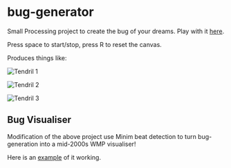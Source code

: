 # bug-generator
Small Processing project to create the bug of your dreams. Play with it [here](http://www.deadcells.org/bug-generator/).

Press space to start/stop, press R to reset the canvas.

Produces things like:

![Tendril 1](https://i.imgur.com/aNgUtBK.png)

![Tendril 2](https://i.imgur.com/6Ifj9fQ.png)

![Tendril 3](https://i.imgur.com/li2HPFl.png)

## Bug Visualiser

Modification of the above project use Minim beat detection to turn bug-generation into a mid-2000s WMP visualiser!

Here is an [example](https://vimeo.com/134554731) of it working.
